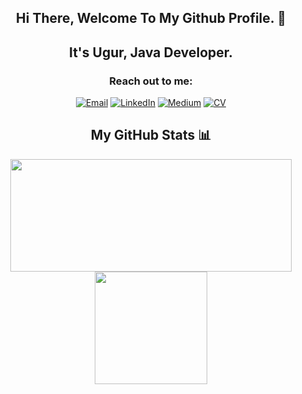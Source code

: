 

<h2 align="center">Hi There, Welcome To My Github Profile. 👋 </h3>
<h2 align="center">It's Ugur, Java Developer.</h3>
<h3 align="center">Reach out to me:</h3>


<p align="center">
<a href="mailto:ugurarabaci0209@gmail.com"><img alt="Email" src="https://img.shields.io/badge/Email-ugurarabaci0209@gmail.com-blue?style=flat&logo=gmail"></a>
<a href="https://www.linkedin.com/in/ugurarabaci/" target="_blank"><img alt="LinkedIn" src="https://img.shields.io/badge/LinkedIn-@ugurarabaci-blue?style=flat&logo=linkedin"></a>
<a href="https://ugurarabaci0209.medium.com/"><img alt="Medium" src="https://img.shields.io/badge/Medium-UgurArabaci-black?style=flat-square&logo=medium"></a>
<a href="https://ugurarabaci.github.io/"><img alt="CV" src="https://img.shields.io/badge/CV-CV-black?style=flat-square&logo=CV"></a>

</p>


<h2 align="center">My GitHub Stats 📊</h2>
<p align="center">
  <img src="https://github-readme-stats.vercel.app/api?username=ugurarabaci&show_icons=true&theme=tokyonight" width="450" height="180">
  <img src="https://github-readme-stats.vercel.app/api/top-langs/?username=ugurarabaci&layout=compact&theme=tokyonight" height="180">
  
</p>
